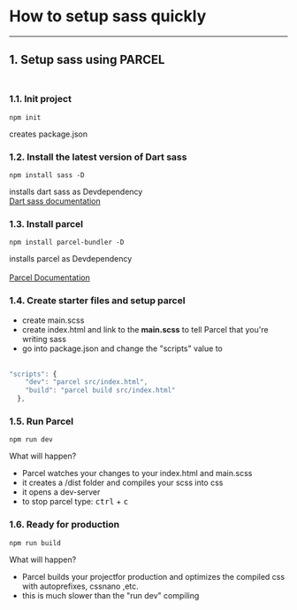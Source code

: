 # How to setup sass quickly
---

## 1. Setup sass using PARCEL <br><br>

### 1.1. Init project<br>
    npm init
creates package.json

### 1.2. Install the latest version of Dart sass <br>
    npm install sass -D
installs dart sass as Devdependency <br>
[Dart sass documentation](https://sass-lang.com/documentation)

### 1.3. Install parcel <br>
    npm install parcel-bundler -D
installs parcel as Devdependency <br>    
[Parcel Documentation](https://parceljs.org/getting_started.html)   

### 1.4. Create starter files and setup parcel <br>
- create main.scss
- create index.html and link to the **main.scss** to tell Parcel that you're writing sass
- go into package.json and change the "scripts" value to<br><br>

```js
"scripts": {
    "dev": "parcel src/index.html",
    "build": "parcel build src/index.html"
  },
```

### 1.5. Run Parcel<br>
    npm run dev
What will happen?
- Parcel watches your changes to your index.html and main.scss
- it creates a /dist folder and compiles your scss into css
- it opens a dev-server
- to stop parcel type: <kbd>ctrl</kbd> + <kbd>c</kbd>

### 1.6. Ready for production<br>

    npm run build
What will happen?
- Parcel builds your projectfor production and optimizes the compiled css with autoprefixes, cssnano ,etc.
- this is much slower than the "run dev" compiling 




